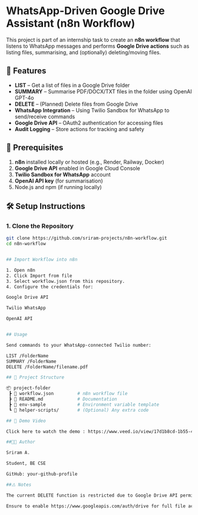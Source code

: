 # WhatsApp-Driven Google Drive Assistant (n8n Workflow)

This project is part of an internship task to create an **n8n workflow** that listens to WhatsApp messages and performs **Google Drive actions** such as listing files, summarising, and (optionally) deleting/moving files.

## 🚀 Features
- **LIST** – Get a list of files in a Google Drive folder  
- **SUMMARY** – Summarise PDF/DOCX/TXT files in the folder using OpenAI GPT-4o  
- **DELETE** – (Planned) Delete files from Google Drive  
- **WhatsApp Integration** – Using Twilio Sandbox for WhatsApp to send/receive commands  
- **Google Drive API** – OAuth2 authentication for accessing files  
- **Audit Logging** – Store actions for tracking and safety

## 📌 Prerequisites
1. **n8n** installed locally or hosted (e.g., Render, Railway, Docker)  
2. **Google Drive API** enabled in Google Cloud Console  
3. **Twilio Sandbox for WhatsApp** account  
4. **OpenAI API key** (for summarisation)  
5. Node.js and npm (if running locally)


## 🛠 Setup Instructions

### 1. Clone the Repository
```bash
git clone https://github.com/sriram-projects/n8n-workflow.git
cd n8n-workflow


## Import Workflow into n8n

1. Open n8n
2. Click Import from file
3. Select workflow.json from this repository.
4. Configure the credentials for:

Google Drive API

Twilio WhatsApp

OpenAI API


## Usage

Send commands to your WhatsApp-connected Twilio number:

LIST /FolderName
SUMMARY /FolderName
DELETE /FolderName/filename.pdf

## 📂 Project Structure

📦 project-folder
 ┣ 📜 workflow.json         # n8n workflow file
 ┣ 📜 README.md             # Documentation
 ┣ 📜 env-sample            # Environment variable template
 ┗ 📜 helper-scripts/       # (Optional) Any extra code

## 🎥 Demo Video

Click here to watch the demo : https://www.veed.io/view/17d1b8cd-1b55-4a26-a60d-e160b413e184?panel=share

##🧑‍💻 Author

Sriram A.

Student, BE CSE

GitHub: your-github-profile

##⚠️ Notes

The current DELETE function is restricted due to Google Drive API permission scope.

Ensure to enable https://www.googleapis.com/auth/drive for full file access.
